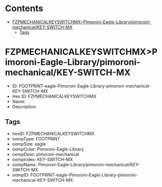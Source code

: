 



Contents
========

* [FZPMECHANICALKEYSWITCHMX>Pimoroni-Eagle-Library/pimoroni-mechanical/KEY-SWITCH-MX](#fzpmechanicalkeyswitchmxpimoroni-eagle-librarypimoroni-mechanicalkey-switch-mx)
	* [Tags](#tags)

# FZPMECHANICALKEYSWITCHMX>Pimoroni-Eagle-Library/pimoroni-mechanical/KEY-SWITCH-MX

- ID: FOOTPRINT-eagle-Pimoroni-Eagle-Library-pimoroni-mechanical-KEY-SWITCH-MX
- Hex ID: FZPMECHANICALKEYSWITCHMX
- Name: 
- Description: 

## Tags

- hexID: FZPMECHANICALKEYSWITCHMX
- oompType: FOOTPRINT
- oompSize: eagle
- oompColor: Pimoroni-Eagle-Library
- oompDesc: pimoroni-mechanical
- oompIndex: KEY-SWITCH-MX
- oompName: Pimoroni-Eagle-Library/pimoroni-mechanical/KEY-SWITCH-MX
- oompID: FOOTPRINT-eagle-Pimoroni-Eagle-Library-pimoroni-mechanical-KEY-SWITCH-MX
